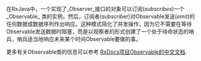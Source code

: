 在RxJava中，一个实现了_Observer_接口的对象可以订阅(_subscribes_)一个_Observable_ 类的实例。然后，订阅者(subscriber)对Observable发送(_emit_)的任何数据或数据序列作出响应。这种模式简化了并发操作，因为它不需要在等待Observable发送数据时阻塞，而是以观察者的形式创建了一个处于待命状态的哨兵，哨兵适当地响应未来某个时间Observable要做的事。


更多有关Observable类的信息可以参考 [RxDocs项目Observable的中文文档](https://github.com/mcxiaoke/RxDocs/blob/master/docs/Observables.md).
